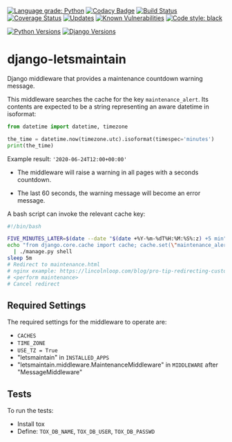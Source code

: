[![Language grade: Python](https://img.shields.io/lgtm/grade/python/g/raratiru/django-letmaintain.svg?logo=lgtm&logoWidth=18)](https://lgtm.com/projects/g/raratiru/django-letsmaintain/context:python)
[![Codacy Badge](https://api.codacy.com/project/badge/Grade/61b3e157f170421ca3388f83567a873a)](https://www.codacy.com/app/raratiru/django-letsmaintain?utm_source=github.com&amp;utm_medium=referral&amp;utm_content=raratiru/django-letsmaintain&amp;utm_campaign=Badge_Grade)
[![Build Status](https://travis-ci.com/raratiru/django-letsmaintain.svg?branch=master)](https://travis-ci.com/raratiru/django-letsmaintain)
[![Coverage Status](https://coveralls.io/repos/github/raratiru/django-letsmaintain/badge.svg?branch=master)](https://coveralls.io/github/raratiru/django-letsmaintain?branch=master)
[![Updates](https://pyup.io/repos/github/raratiru/django-letsmaintain/shield.svg)](https://pyup.io/repos/github/raratiru/django-letsmaintain/)
[![Known Vulnerabilities](https://snyk.io/test/github/raratiru/django-letsmaintain/badge.svg?targetFile=test_setup%2Frequirements.txt)](https://snyk.io/test/github/raratiru/django-letsmaintain?targetFile=test_setup%2Frequirements.txt)
[![Code style: black](https://img.shields.io/badge/code%20style-black-000000.svg)](https://github.com/ambv/black)

[![Python Versions](https://img.shields.io/badge/Python-3.7%20|%203.8-%236600cc)](https://docs.djangoproject.com/en/dev/faq/install/#what-python-version-can-i-use-with-django)
[![Django Versions](https://img.shields.io/badge/Django-2.2%20|%203.0-brown.svg)](https://www.djangoproject.com/download/)

# django-letsmaintain
Django middleware that provides a maintenance countdown warning message.


This middleware searches the cache for the key `maintenance_alert`. Its contents are expected to be a string representing an aware datetime in isoformat:

```python
from datetime import datetime, timezone

the_time = datetime.now(timezone.utc).isoformat(timespec='minutes')
print(the_time)
```
Example result: `'2020-06-24T12:00+00:00'`

* The middleware will raise a warning in all pages with a seconds countdown.

* The last 60 seconds, the warning message will become an error message.

A bash script can invoke the relevant cache key:

```bash
#!/bin/bash

FIVE_MINUTES_LATER=$(date --date "$(date +%Y-%m-%dT%H:%M:%S%:z) +5 min" --iso-8601=minutes)
echo "from django.core.cache import cache; cache.set(\"maintenance_alert\", \"$FIVE_MINUTES_LATER\")" \
  | ./manage.py shell
sleep 5m
# Redirect to maintenance.html
# nginx example: https://lincolnloop.com/blog/pro-tip-redirecting-custom-nginx-maintenance-page/
# <perform maintenance>
# Cancel redirect
```

## Required Settings
The required settings for the middleware to operate are:

* `CACHES`
* `TIME_ZONE`
* `USE_TZ = True`
* "letsmaintain" in `INSTALLED_APPS`
* "letsmaintain.middleware.MaintenanceMiddleware" in `MIDDLEWARE` after "MessageMiddleware"

## Tests

To run the tests:

* Install tox
* Define: `TOX_DB_NAME`, `TOX_DB_USER`, `TOX_DB_PASSWD`
